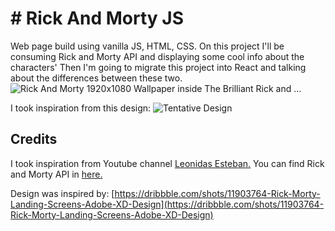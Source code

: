 # # Rick And Morty JS

Web page build using vanilla JS, HTML, CSS. 
On this project I'll be consuming Rick and Morty API and displaying some cool info about the characters'
Then I'm going to migrate this project into React and talking about the differences between these two.
![Rick And Morty 1920x1080 Wallpaper inside The Brilliant Rick and ...](https://i.pinimg.com/originals/02/cd/24/02cd24c86fa190bf183258df19e6f809.jpg)

I took inspiration from this design:
![Tentative Design](https://cdn.dribbble.com/users/5443348/screenshots/11903764/2.png)


## Credits
I took inspiration from Youtube channel [Leonidas Esteban.](https://www.youtube.com/channel/UCLsSfk2x6p3XvlknDi39zCQ)
You can find Rick and Morty  API in [here.](https://rickandmortyapi.com/)


Design was inspired by:
[https://dribbble.com/shots/11903764-Rick-Morty-Landing-Screens-Adobe-XD-Design](https://dribbble.com/shots/11903764-Rick-Morty-Landing-Screens-Adobe-XD-Design)
